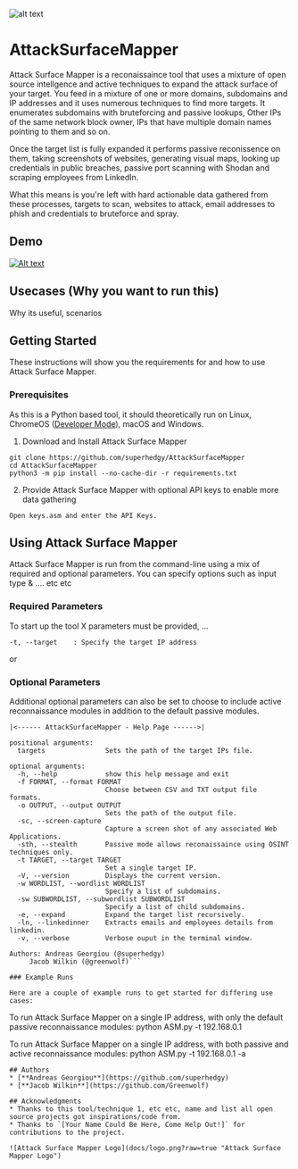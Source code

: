 ![alt text](https://img.shields.io/badge/Python-3_only-blue.svg "Python 3 only")

# AttackSurfaceMapper
Attack Surface Mapper is a reconaissaince tool that uses a mixture of open source intellgence and active techniques to expand the attack surface of your target. You feed in a mixture of one or more domains, subdomains and IP addresses and it uses numerous techniques to find more targets. It enumerates subdomains with bruteforcing and passive lookups, Other IPs of the same network block owner, IPs that have multiple domain names pointing to them and so on.

Once the target list is fully expanded it performs passive reconissence on them, taking screenshots of websites, generating visual maps, looking up credentials in public breaches, passive port scanning with Shodan and scraping employees from LinkedIn.

What this means is you're left with hard actionable data gathered from these processes, targets to scan, websites to attack, email addresses to phish and credentials to bruteforce and spray.

## Demo
[![Alt text](https://img.youtube.com/vi/buIQSf_gmdE/0.jpg)](https://www.youtube.com/watch?v=buIQSf_gmdE)

## Usecases (Why you want to run this)

Why its useful, scenarios

## Getting Started
These instructions will show you the requirements for and how to use Attack Surface Mapper.

### Prerequisites
As this is a Python based tool, it should theoretically run on Linux, ChromeOS ([Developer Mode](https://www.chromium.org/chromium-os/developer-information-for-chrome-os-devices/generic)), macOS and Windows.

1) Download and Install Attack Surface Mapper
```
git clone https://github.com/superhedgy/AttackSurfaceMapper
cd AttackSurfaceMapper
python3 -m pip install --no-cache-dir -r requirements.txt
```

2) Provide Attack Surface Mapper with optional API keys to enable more data gathering
```
Open keys.asm and enter the API Keys.
```

## Using Attack Surface Mapper

Attack Surface Mapper is run from the command-line using a mix of required and optional parameters. You can specify options such as input type & .... etc etc

### Required Parameters

To start up the tool X parameters must be provided, ...

```
-t, --target	: Specify the target IP address
```

or

### Optional Parameters
Additional optional parameters can also be set to choose to include active reconnaissance modules in addition to the default passive modules.

```
|<------ AttackSurfaceMapper - Help Page ------>|

positional arguments:
  targets               Sets the path of the target IPs file.

optional arguments:
  -h, --help            show this help message and exit
  -f FORMAT, --format FORMAT
                        Choose between CSV and TXT output file formats.
  -o OUTPUT, --output OUTPUT
                        Sets the path of the output file.
  -sc, --screen-capture
                        Capture a screen shot of any associated Web Applications.
  -sth, --stealth       Passive mode allows reconaissaince using OSINT techniques only.
  -t TARGET, --target TARGET
                        Set a single target IP.
  -V, --version         Displays the current version.
  -w WORDLIST, --wordlist WORDLIST
                        Specify a list of subdomains.
  -sw SUBWORDLIST, --subwordlist SUBWORDLIST
                        Specify a list of child subdomains.
  -e, --expand          Expand the target list recursively.
  -ln, --linkedinner    Extracts emails and employees details from linkedin.
  -v, --verbose         Verbose ouput in the terminal window.

Authors: Andreas Georgiou (@superhedgy)
	 Jacob Wilkin (@greenwolf)```

### Example Runs

Here are a couple of example runs to get started for differing use cases:

```
To run Attack Surface Mapper on a single IP address, with only the default passive reconnaissance modules:
python ASM.py -t 192.168.0.1

To run Attack Surface Mapper on a single IP address, with both passive and active reconnaissance modules:
python ASM.py -t 192.168.0.1 -a
```
## Authors
* [**Andreas Georgiou**](https://github.com/superhedgy)
* [**Jacob Wilkin**](https://github.com/Greenwolf)

## Acknowledgments
* Thanks to this tool/technique 1, etc etc, name and list all open source projects got inspirations/code from.
* Thanks to `[Your Name Could Be Here, Come Help Out!]` for contributions to the project.

![Attack Surface Mapper Logo](docs/logo.png?raw=true "Attack Surface Mapper Logo")
